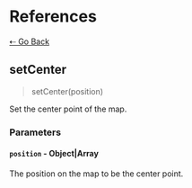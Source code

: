 # References

[&#8672; Go Back](../references/)

## setCenter

> setCenter(position)

Set the center point of the map.

### Parameters

#### `position` - Object|Array

The position on the map to be the center point.
